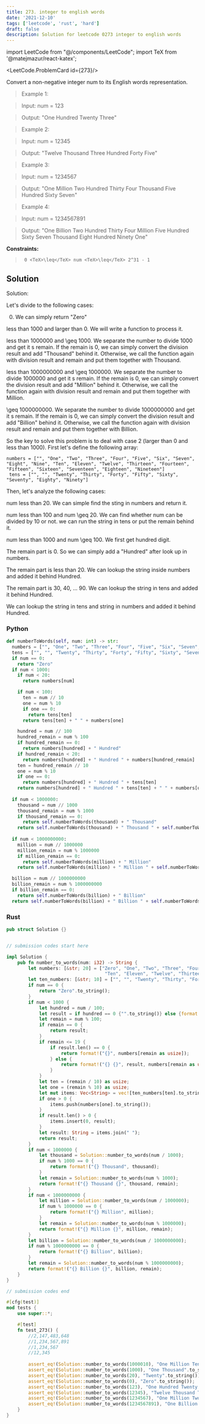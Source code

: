 ```yaml
---
title: 273. integer to english words
date: '2021-12-10'
tags: ['leetcode', 'rust', 'hard']
draft: false
description: Solution for leetcode 0273 integer to english words
---
```

import LeetCode from "@/components/LeetCode";
import TeX from '@matejmazur/react-katex';

<LeetCode.ProblemCard id={273}/>
 

  Convert a non-negative integer num to its English words representation.

   

 >   Example 1:

 >   Input: num <TeX>=</TeX> 123

 >   Output: "One Hundred Twenty Three"

 >   Example 2:

 >   Input: num <TeX>=</TeX> 12345

 >   Output: "Twelve Thousand Three Hundred Forty Five"

 >   Example 3:

 >   Input: num <TeX>=</TeX> 1234567

 >   Output: "One Million Two Hundred Thirty Four Thousand Five Hundred Sixty Seven"

 >   Example 4:

 >   Input: num <TeX>=</TeX> 1234567891

 >   Output: "One Billion Two Hundred Thirty Four Million Five Hundred Sixty Seven Thousand Eight Hundred Ninety One"

   

  **Constraints:**

  

 >   	0 <TeX>\leq</TeX> num <TeX>\leq</TeX> 2^31 - 1


## Solution
Solution:

Let's divide to the following cases:

0. We can simply return "Zero"

less than 1000 and larger than 0. We will write a function to process it. 

less than 1000000 and <TeX>\geq</TeX> 1000. We separate the number to divide 1000 and get it s remain. If the remain is 0, we can simply convert the division result and add "Thousand" behind it. Otherwise, we call the function again with division result and remain and put them together with Thousand. 

less than 1000000000 and <TeX>\geq</TeX> 1000000. We separate the number to divide 1000000 and get it s remain. If the remain is 0, we can simply convert the division result and add "Million" behind it. Otherwise, we call the function again with division result and remain and put them together with Million. 

<TeX>\geq</TeX> 1000000000. We separate the number to divide 1000000000 and get it s remain. If the remain is 0, we can simply convert the division result and add "Billion" behind it. Otherwise, we call the function again with division result and remain and put them together with Billion.

So the key to solve this problem is to deal with case 2 (larger than 0 and less than 1000). First let's define the following array:

```
numbers = ["", "One", "Two", "Three", "Four", "Five", "Six", "Seven", "Eight", "Nine", "Ten", "Eleven", "Twelve", "Thirteen", "Fourteen", "Fifteen", "Sixteen", "Seventeen", "Eighteen", "Nineteen"]
 tens = ["", "", "Twenty", "Thirty", "Forty", "Fifty", "Sixty", "Seventy", "Eighty", "Ninety"]
```
Then, let's analyze the following cases:

num less than 20. We can simple find the sting in numbers and return it. 

num less than 100 and num <TeX>\geq</TeX> 20. We can find whether num can be divided by 10 or not. we can run the string in tens or put the remain behind it. 

num less than 1000 and num <TeX>\geq</TeX> 100. We first get hundred digit.

The remain part is 0. So we can simply add a "Hundred" after look up in numbers. 

The remain part is less than 20. We can lookup the string inside numbers and added it behind Hundred. 

The remain part is 30, 40, ... 90. We can lookup the string in tens and added it behind Hundred.

We can lookup the string in tens and string in numbers and added it behind Hundred. 

### Python
```python
def numberToWords(self, num: int) -> str:
  numbers = ["", "One", "Two", "Three", "Four", "Five", "Six", "Seven", "Eight", "Nine", "Ten", "Eleven", "Twelve", "Thirteen", "Fourteen", "Fifteen", "Sixteen", "Seventeen", "Eighteen", "Nineteen"]
  tens = ["", "", "Twenty", "Thirty", "Forty", "Fifty", "Sixty", "Seventy", "Eighty", "Ninety"]
  if num == 0:
    return "Zero"
  if num < 1000:
    if num < 20:
      return numbers[num]

    if num < 100:
      ten = num // 10
      one = num % 10
      if one == 0:
        return tens[ten]
      return tens[ten] + " " + numbers[one]

    hundred = num // 100
    hundred_remain = num % 100
    if hundred_remain == 0:
      return numbers[hundred] + " Hundred"
    if hundred_remain < 20:
      return numbers[hundred] + " Hundred " + numbers[hundred_remain]
    ten = hundred_remain // 10
    one = num % 10
    if one == 0:
      return numbers[hundred] + " Hundred " + tens[ten]
    return numbers[hundred] + " Hundred " + tens[ten] + " " + numbers[one]
        
  if num < 1000000:
    thousand = num // 1000
    thousand_remain = num % 1000
    if thousand_remain == 0:
      return self.numberToWords(thousand) + " Thousand"
    return self.numberToWords(thousand) + " Thousand " + self.numberToWords(thousand_remain)
        
  if num < 1000000000:
    million = num // 1000000
    million_remain = num % 1000000
    if million_remain == 0:
      return self.numberToWords(million) + " Million"
    return self.numberToWords(million) + " Million " + self.numberToWords(million_remain)

  billion = num // 1000000000
  billion_remain = num % 1000000000
  if billion_remain == 0:
    return self.numberToWords(billion) + " Billion"
  return self.numberToWords(billion) + " Billion " + self.numberToWords(billion_remain)
```
### Rust
```rust
pub struct Solution {}


// submission codes start here

impl Solution {
    pub fn number_to_words(num: i32) -> String {
        let numbers: [&str; 20] = ["Zero", "One", "Two", "Three", "Four", "Five", "Six", "Seven", "Eight", "Nine",
                                    "Ten", "Eleven", "Twelve", "Thirteen", "Fourteen", "Fifteen", "Sixteen", "Seventeen", "Eighteen", "Nineteen"];
        let ten_numbers: [&str; 10] = ["", "", "Twenty", "Thirty", "Forty", "Fifty", "Sixty", "Seventy", "Eighty", "Ninety"];
        if num == 0 {
            return "Zero".to_string();
        }
        if num < 1000 {
            let hundred = num / 100;
            let result = if hundred == 0 {"".to_string()} else {format!("{} Hundred", numbers[hundred as usize])};
            let remain = num % 100;
            if remain == 0 {
                return result;
            }
            if remain <= 19 {
                if result.len() == 0 {
                    return format!("{}", numbers[remain as usize]);
                } else {
                    return format!("{} {}", result, numbers[remain as usize]);
                }
            }
            let ten = (remain / 10) as usize;
            let one = (remain % 10) as usize;
            let mut items: Vec<String> = vec![ten_numbers[ten].to_string()];
            if one > 0 {
                items.push(numbers[one].to_string()); 
            }
            if result.len() > 0 {
                items.insert(0, result);
            }
            let result: String = items.join(" ");
            return result;
        }
        if num < 1000000 {
            let thousand = Solution::number_to_words(num / 1000);
            if num % 1000 == 0 {
                return format!("{} Thousand", thousand);
            }
            let remain = Solution::number_to_words(num % 1000);
            return format!("{} Thousand {}", thousand, remain);
        }
        if num < 1000000000 {
            let million = Solution::number_to_words(num / 1000000);
            if num % 1000000 == 0 {
                return format!("{} Million", million);
            }
            let remain = Solution::number_to_words(num % 1000000);
            return format!("{} Million {}", million, remain);
        }
        let billion = Solution::number_to_words(num / 1000000000);
        if num % 1000000000 == 0 {
            return format!("{} Billion", billion);
        }
        let remain = Solution::number_to_words(num % 1000000000);
        return format!("{} Billion {}", billion, remain);
    }
}

// submission codes end

#[cfg(test)]
mod tests {
    use super::*;

    #[test]
    fn test_273() {
        //2,147,483,648
        //1,234,567,891
        //1,234,567
        //12,345
        
        assert_eq!(Solution::number_to_words(1000010), "One Million Ten".to_string());
        assert_eq!(Solution::number_to_words(1000), "One Thousand".to_string());
        assert_eq!(Solution::number_to_words(20), "Twenty".to_string());
        assert_eq!(Solution::number_to_words(0), "Zero".to_string());
        assert_eq!(Solution::number_to_words(123), "One Hundred Twenty Three".to_string());
        assert_eq!(Solution::number_to_words(12345), "Twelve Thousand Three Hundred Forty Five".to_string());
        assert_eq!(Solution::number_to_words(1234567), "One Million Two Hundred Thirty Four Thousand Five Hundred Sixty Seven".to_string());
        assert_eq!(Solution::number_to_words(1234567891), "One Billion Two Hundred Thirty Four Million Five Hundred Sixty Seven Thousand Eight Hundred Ninety One".to_string());
    }
}

```
